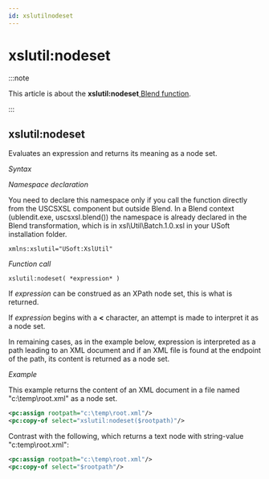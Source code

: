 ```yaml
---
id: xslutilnodeset
---
```


# xslutil:nodeset




:::note

This article is about the **xslutil:nodeset**[ Blend function](/docs/Repositories/Blend_functions).

:::

## **xslutil:nodeset**

Evaluates an expression and returns its meaning as a node set.

*Syntax*

*Namespace declaration*

You need to declare this namespace only if you call the function directly from the USCSXSL component but outside Blend. In a Blend context (ublendit.exe, uscsxsl.blend()) the namespace is already declared in the Blend transformation, which is in xsl\\Util\\Batch.1.0.xsl in your USoft installation folder.

```
xmlns:xslutil="USoft:XslUtil"
```

*Function call*

```
xslutil:nodeset( *expression* )
```

If *expression* can be construed as an XPath node set, this is what is returned.

If *expression* begins with a **\<** character, an attempt is made to interpret it as a node set.

In remaining cases, as in the example below, expression is interpreted as a path leading to an XML document and if an XML file is found at the endpoint of the path, its content is returned as a node set.

*Example*

This example returns the content of an XML document in a file named "c:\\temp\\root.xml" as a node set.

```xml
<pc:assign rootpath="c:\temp\root.xml"/>
<pc:copy-of select="xslutil:nodeset($rootpath)"/>
```

Contrast with the following, which returns a text node with string-value "c:temp\\root.xml":

```xml
<pc:assign rootpath="c:\temp\root.xml"/>
<pc:copy-of select="$rootpath"/>
```

 